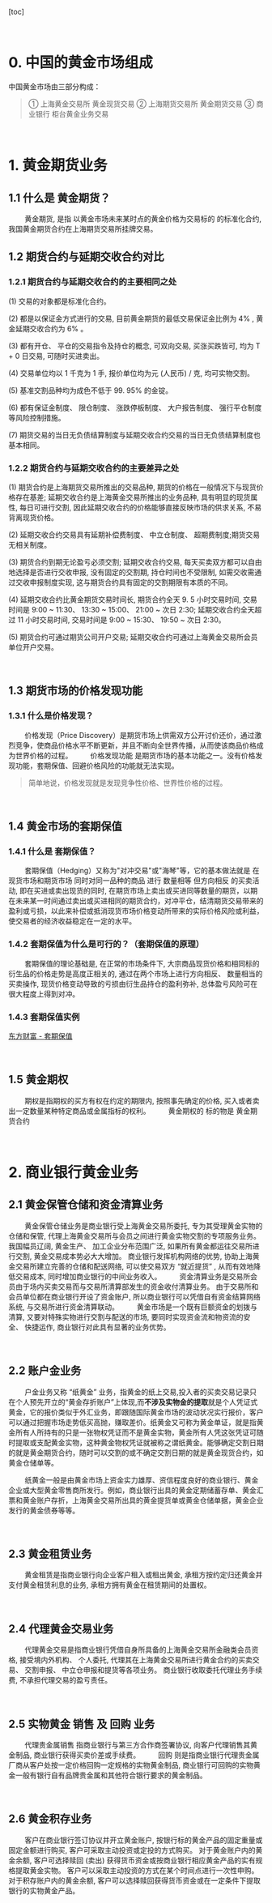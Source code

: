 [toc]




&emsp;
&emsp;
# 0. 中国的黄金市场组成
中国黄金市场由三部分构成：
> ① 上海黄金交易所 黄金现货交易
> ② 上海期货交易所 黄金期货交易
> ③ 商业银行 柜台黄金业务交易
>


&emsp;
&emsp;
# 1. 黄金期货业务
## 1.1 什么是 黄金期货？
&emsp;&emsp; 黄金期货, 是指 以黄金市场未来某时点的黄金价格为交易标的 的标准化合约, 我国黄金期货合约在上海期货交易所挂牌交易。

## 1.2 期货合约与延期交收合约对比
### 1.2.1 期货合约与延期交收合约的主要相同之处
(1) 交易的对象都是标准化合约。

(2) 都是以保证金方式进行的交易, 目前黄金期货的最低交易保证金比例为 4% , 黄金延期交收合约为 6% 。

(3) 都有开仓、 平仓的交易指令及持仓的概念, 可双向交易, 买涨买跌皆可, 均为 T + 0 日交易, 可随时买进卖出。

(4) 交易单位均以 1 千克为 1 手, 报价单位均为元 (人民币) / 克, 均可实物交割。

(5) 基准交割品种均为成色不低于 99. 95% 的金锭。

(6) 都有保证金制度、 限仓制度、 涨跌停板制度、 大户报告制度、 强行平仓制度等风险控制措施。

(7) 期货交易的当日无负债结算制度与延期交收合约交易的当日无负债结算制度也基本相同。

### 1.2.2 期货合约与延期交收合约的主要差异之处
(1) 期货合约是上海期货交易所推出的交易品种, 期货的价格在一般情况下与现货价格存在基差; 延期交收合约是上海黄金交易所推出的业务品种, 具有明显的现货属性, 每日可进行交割, 因此延期交收合约的价格能够直接反映市场的供求关系, 不易背离现货价格。

(2) 延期交收合约交易具有延期补偿费制度、 中立仓制度、 超期费制度;期货交易无相关制度。

(3) 期货合约到期无论盈亏必须交割; 延期交收合约交易, 每天买卖双方都可以自由地选择是否进行交收申报, 没有固定的交割期, 持仓时间也不受限制, 如需交收需通过交收申报制度实现, 这与期货合约具有固定的交割期限有本质的不同。

(4) 延期交收合约比黄金期货交易时间长, 期货合约全天 9. 5 小时交易时间, 交易时间是 9:00 ~ 11:30、 13:30 ~ 15:00、 21:00 ~ 次日 2:30; 延期交收合约全天超过 11 小时交易时间, 交易时间是 9:00 ~ 15:30、 19:50 ~ 次日 2:30。

(5) 期货合约可通过期货公司开户交易; 延期交收合约可通过上海黄金交易所会员单位开户交易。


&emsp;
## 1.3 期货市场的价格发现功能
### 1.3.1 什么是价格发现？
&emsp;&emsp; 价格发现（Price Discovery）是期货市场上供需双方公开讨价还价，通过激烈竞争，使商品价格水平不断更新，并且不断向全世界传播，从而使该商品价格成为世界价格的过程。
&emsp;&emsp; 价格发现功能 是期货市场的基本功能之一。没有价格发现功能，套期保值、回避价格风险的功能就无法实现。
> 简单地说，价格发现就是发现竞争性价格、世界性价格的过程。
> 


&emsp;
## 1.4 黄金市场的套期保值 
### 1.4.1 什么是 套期保值？
&emsp;&emsp; 套期保值（Hedging）又称为"对冲交易"或"海琴"等，它的基本做法就是 在现货市场和期货市场 同时对同一品种的商品 进行 数量相等 但方向相反 的买卖活动, 即在买进或卖出现货的同时, 在期货市场上卖出或买进同等数量的期货，以期在未来某一时间通过卖出或买进相同的期货合约，对冲平仓，结清期货交易带来的盈利或亏损，以此来补偿或抵消现货市场价格变动所带来的实际价格风险或利益，使交易者的经济收益稳定在一定的水平。

### 1.4.2 套期保值为什么是可行的？（套期保值的原理）
&emsp;&emsp; 套期保值的理论基础是, 在正常的市场条件下, 大宗商品现货价格和相同标的衍生品的价格走势是高度正相关的, 通过在两个市场上进行方向相反、 数量相当的买卖操作, 现货价格变动导致的亏损由衍生品持仓的盈利弥补, 总体盈亏风险可在很大程度上得到对冲。

### 1.4.3 套期保值实例
[东方财富 - 套期保值](https://baike.eastmoney.com/item/%E5%A5%97%E6%9C%9F%E4%BF%9D%E5%80%BC)



&emsp;
## 1.5 黄金期权
&emsp;&emsp; 期权是指期权的买方有权在约定的期限内, 按照事先确定的价格, 买入或者卖出一定数量某种特定商品或金属指标的权利。
&emsp;&emsp; 黄金期权的 标的物是 黄金期货合约




&emsp;
&emsp;
# 2. 商业银行黄金业务
## 2.1 黄金保管仓储和资金清算业务
&emsp;&emsp; 黄金保管仓储业务是商业银行受上海黄金交易所委托, 专为其受理黄金实物的仓储和保管, 代理上海黄金交易所与会员之间进行黄金实物交割的专项服务业务。 我国幅员辽阔, 黄金生产、 加工企业分布范围广泛, 如果所有黄金都运往交易所进行交割, 黄金交易成本势必大大增加。 商业银行发挥机构网络的优势, 协助上海黄金交易所建立完善的仓储和配送网络, 可以使交易双方 “就近提货” , 从而有效地降低交易成本, 同时增加商业银行的中间业务收入。
&emsp;&emsp; 资金清算业务是交易所会员由于场内买卖交易而与交易所清算部发生的资金收付清算业务。 由于交易所和会员单位都在商业银行开设了资金账户, 所以商业银行可以凭借自有资金结算网络系统, 与交易所进行资金清算联动。
&emsp;&emsp; 黄金市场是一个既有巨额资金的划拨与清算, 又要对特殊实物进行交割与配送的市场, 要同时实现资金流和物资流的安全、 快捷运作, 商业银行对此具有显著的业务优势。


&emsp;
## 2.2 账户金业务
&emsp;&emsp; 户金业务又称 “纸黄金” 业务，指黄金的纸上交易,投入者的买卖交易记录只在个人预先开立的“黄金存折账户”上体现,而**不涉及实物金的提取**就是个人凭证式黄金，它的报价类似于外汇业务，即跟随国际黄金市场的波动状况实行报价，客户可以通过把握市场走势低买高抛，赚取差价。纸黄金又可称为黄金单证，就是指黄金所有人所持有的只是一张物权凭证而不是黄金实物，黄金所有人凭这张凭证可随时提取或支配黄金实物，这种黄金物权凭证就被称之谓纸黄金。能够确定交割日期的就是黄金期货合约，随时可以交割的或不确定交割日期的就是黄金现货合约，如黄金仓储单等。

&emsp;&emsp; 纸黄金一般是由黄金市场上资金实力雄厚、资信程度良好的商业银行、黄金企业或大型黄金零售商所发行。例如，商业银行出具的黄金定期储蓄存单、黄金汇票和黄金账户存折，上海黄金交易所出具的黄金提货单或黄金仓储单据，黄金企业发行的黄金债券等等。


&emsp;
## 2.3 黄金租赁业务
&emsp;&emsp; 黄金租赁是指商业银行向企业客户租入或租出黄金, 承租方按约定归还黄金并支付黄金租赁利息的业务, 承租方拥有黄金在租赁期间的处置权。 


&emsp;
## 2.4 代理黄金交易业务
&emsp;&emsp; 代理黄金交易是指商业银行凭借自身所具备的上海黄金交易所金融类会员资格, 接受境内外机构、 个人委托, 代理其在上海黄金交易所进行黄金合约的买卖交易、 交割申报、 中立仓申报和提货等各项业务。 商业银行收取委托代理业务手续费, 不承担代理交易的盈亏责任。


&emsp;
## 2.5 实物黄金 销售 及 回购 业务
&emsp;&emsp; 代理贵金属销售 指商业银行与第三方合作商签署协议, 向客户代理销售其黄金制品, 商业银行获得买卖价差或手续费。 
&emsp;&emsp; 回购 则是指商业银行代理贵金属厂商从客户处按一定价格回购一定规格的实物黄金制品, 商业银行可回购的实物黄金一般有银行自有品牌贵金属和其他符合银行要求的黄金制品。


&emsp;
## 2.6 黄金积存业务
&emsp;&emsp; 客户在商业银行签订协议并开立黄金账户, 按银行标的黄金产品的固定重量或固定金额进行购买, 客户可采取主动投资或定投的方式购买。 对于黄金账户内的黄金余额, 客户可选择赎回 (卖出) 获得货币资金或按商业银行相应黄金产品的实有规格提取黄金实物。 客户可以采取主动投资的方式在某个时间点进行一次性申购。 对于积存账户内的黄金余额, 客户可以选择赎回获得货币资金或在一定条件下提取银行的实物黄金产品。 


